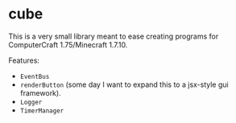 # cube

This is a very small library meant to ease creating programs for ComputerCraft 1.75/Minecraft 1.7.10.

Features:

-   `EventBus`
-   `renderButton` (some day I want to expand this to a jsx-style gui framework).
-   `Logger`
-   `TimerManager`
